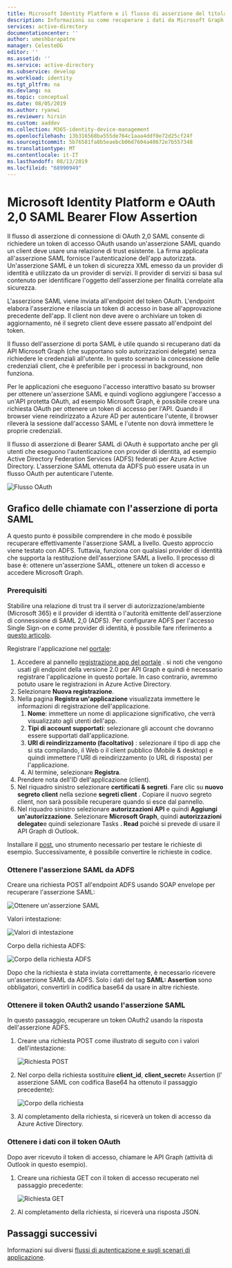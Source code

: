```yaml
---
title: Microsoft Identity Platform e il flusso di asserzione del titolare SAML | Azure
description: Informazioni su come recuperare i dati da Microsoft Graph senza richiedere all'utente le credenziali usando il flusso di asserzione di porta SAML.
services: active-directory
documentationcenter: ''
author: umeshbarapatre
manager: CelesteDG
editor: ''
ms.assetid: ''
ms.service: active-directory
ms.subservice: develop
ms.workload: identity
ms.tgt_pltfrm: na
ms.devlang: na
ms.topic: conceptual
ms.date: 08/05/2019
ms.author: ryanwi
ms.reviewer: hirsin
ms.custom: aaddev
ms.collection: M365-identity-device-management
ms.openlocfilehash: 13b316568ba555de764c1aaa4ddf0e72d25cf24f
ms.sourcegitcommit: 5b76581fa8b5eaebcb06d7604a40672e7b557348
ms.translationtype: MT
ms.contentlocale: it-IT
ms.lasthandoff: 08/13/2019
ms.locfileid: "68990949"
---
```

# <a name="microsoft-identity-platform-and-oauth-20-saml-bearer-assertion-flow"></a>Microsoft Identity Platform e OAuth 2,0 SAML Bearer Flow Assertion
Il flusso di asserzione di connessione di OAuth 2,0 SAML consente di richiedere un token di accesso OAuth usando un'asserzione SAML quando un client deve usare una relazione di trust esistente. La firma applicata all'asserzione SAML fornisce l'autenticazione dell'app autorizzata. Un'asserzione SAML è un token di sicurezza XML emesso da un provider di identità e utilizzato da un provider di servizi. Il provider di servizi si basa sul contenuto per identificare l'oggetto dell'asserzione per finalità correlate alla sicurezza.

L'asserzione SAML viene inviata all'endpoint del token OAuth.  L'endpoint elabora l'asserzione e rilascia un token di accesso in base all'approvazione precedente dell'app. Il client non deve avere o archiviare un token di aggiornamento, né il segreto client deve essere passato all'endpoint del token.

Il flusso dell'asserzione di porta SAML è utile quando si recuperano dati da API Microsoft Graph (che supportano solo autorizzazioni delegate) senza richiedere le credenziali all'utente. In questo scenario la concessione delle credenziali client, che è preferibile per i processi in background, non funziona.

Per le applicazioni che eseguono l'accesso interattivo basato su browser per ottenere un'asserzione SAML e quindi vogliono aggiungere l'accesso a un'API protetta OAuth, ad esempio Microsoft Graph, è possibile creare una richiesta OAuth per ottenere un token di accesso per l'API. Quando il browser viene reindirizzato a Azure AD per autenticare l'utente, il browser rileverà la sessione dall'accesso SAML e l'utente non dovrà immettere le proprie credenziali.

Il flusso di asserzione di Bearer SAML di OAuth è supportato anche per gli utenti che eseguono l'autenticazione con provider di identità, ad esempio Active Directory Federation Services (ADFS) federati per Azure Active Directory.  L'asserzione SAML ottenuta da ADFS può essere usata in un flusso OAuth per autenticare l'utente.

![Flusso OAuth](./media/v2-saml-bearer-assertion/1.png)

## <a name="call-graph-using-saml-bearer-assertion"></a>Grafico delle chiamate con l'asserzione di porta SAML
A questo punto è possibile comprendere in che modo è possibile recuperare effettivamente l'asserzione SAML a livello. Questo approccio viene testato con ADFS. Tuttavia, funziona con qualsiasi provider di identità che supporta la restituzione dell'asserzione SAML a livello. Il processo di base è: ottenere un'asserzione SAML, ottenere un token di accesso e accedere Microsoft Graph.

### <a name="prerequisites"></a>Prerequisiti

Stabilire una relazione di trust tra il server di autorizzazione/ambiente (Microsoft 365) e il provider di identità o l'autorità emittente dell'asserzione di connessione di SAML 2,0 (ADFS). Per configurare ADFS per l'accesso Single Sign-on e come provider di identità, è possibile fare riferimento a [questo articolo](https://blogs.technet.microsoft.com/canitpro/2015/09/11/step-by-step-setting-up-ad-fs-and-enabling-single-sign-on-to-office-365/).

Registrare l'applicazione nel [portale](https://ms.portal.azure.com/#blade/Microsoft_AAD_RegisteredApps/ApplicationsListBlade):
1. Accedere al pannello [registrazione app del portale](https://ms.portal.azure.com/#blade/Microsoft_AAD_RegisteredApps/ApplicationsListBlade) . si noti che vengono usati gli endpoint della versione 2.0 per API Graph e quindi è necessario registrare l'applicazione in questo portale. In caso contrario, avremmo potuto usare le registrazioni in Azure Active Directory. 
1. Selezionare **Nuova registrazione**.
1. Nella pagina **Registra un'applicazione** visualizzata immettere le informazioni di registrazione dell'applicazione. 
    1. **Nome**: immettere un nome di applicazione significativo, che verrà visualizzato agli utenti dell'app.
    1. **Tipi di account supportati**: selezionare gli account che dovranno essere supportati dall'applicazione.
    1. **URI di reindirizzamento (facoltativo)** : selezionare il tipo di app che si sta compilando, il Web o il client pubblico (Mobile & desktop) e quindi immettere l'URI di reindirizzamento (o URL di risposta) per l'applicazione.
    1. Al termine, selezionare **Registra**.
1. Prendere nota dell'ID dell'applicazione (client).
1. Nel riquadro sinistro selezionare **certificati & segreti**. Fare clic su **nuovo segreto client** nella sezione **segreti client** . Copiare il nuovo segreto client, non sarà possibile recuperare quando si esce dal pannello.
1. Nel riquadro sinistro selezionare **autorizzazioni API** e quindi **Aggiungi un'autorizzazione**. Selezionare **Microsoft Graph**, quindi **autorizzazioni delegate**e quindi selezionare Tasks **. Read** poiché si prevede di usare il API Graph di Outlook. 

Installare il [post](https://www.getpostman.com/), uno strumento necessario per testare le richieste di esempio.  Successivamente, è possibile convertire le richieste in codice.

### <a name="get-the-saml-assertion-from-adfs"></a>Ottenere l'asserzione SAML da ADFS
Creare una richiesta POST all'endpoint ADFS usando SOAP envelope per recuperare l'asserzione SAML:

![Ottenere un'asserzione SAML](./media/v2-saml-bearer-assertion/2.png)

Valori intestazione:

![Valori di intestazione](./media/v2-saml-bearer-assertion/3.png)

Corpo della richiesta ADFS:

![Corpo della richiesta ADFS](./media/v2-saml-bearer-assertion/4.png)

Dopo che la richiesta è stata inviata correttamente, è necessario ricevere un'asserzione SAML da ADFS. Solo i dati del tag **SAML: Assertion** sono obbligatori, convertirli in codifica base64 da usare in altre richieste.

### <a name="get-the-oauth2-token-using-the-saml-assertion"></a>Ottenere il token OAuth2 usando l'asserzione SAML 
In questo passaggio, recuperare un token OAuth2 usando la risposta dell'asserzione ADFS.

1. Creare una richiesta POST come illustrato di seguito con i valori dell'intestazione:

    ![Richiesta POST](./media/v2-saml-bearer-assertion/5.png)
1. Nel corpo della richiesta sostituire **client_id**, **client_secret**e Assertion (l' asserzione SAML con codifica Base64 ha ottenuto il passaggio precedente):

    ![Corpo della richiesta](./media/v2-saml-bearer-assertion/6.png)
1. Al completamento della richiesta, si riceverà un token di accesso da Azure Active Directory.

### <a name="get-the-data-with-the-oauth-token"></a>Ottenere i dati con il token OAuth

Dopo aver ricevuto il token di accesso, chiamare le API Graph (attività di Outlook in questo esempio). 

1. Creare una richiesta GET con il token di accesso recuperato nel passaggio precedente:

    ![Richiesta GET](./media/v2-saml-bearer-assertion/7.png)

1. Al completamento della richiesta, si riceverà una risposta JSON.

## <a name="next-steps"></a>Passaggi successivi

Informazioni sui diversi [flussi di autenticazione e sugli scenari di applicazione](authentication-flows-app-scenarios.md).